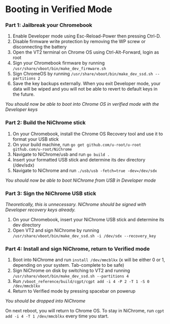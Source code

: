 # Booting in Verified Mode

### Part 1: Jailbreak your Chromebook
  1. Enable Developer mode using Esc-Reload-Power then pressing Ctrl-D.
  2. Disable firmware write protection by removing the WP screw or disconnecting the battery
  3. Open the VT2 terminal on Chrome OS using Ctrl-Alt-Forward, login as root
  4. Sign your Chromebook firmware by running `/usr/share/vboot/bin/make_dev_firmware.sh`
  5. Sign ChromeOS by running `/usr/share/vboot/bin/make_dev_ssd.sh --partitions 2`
  6. Save the key backups externally. When you exit Developer mode, your data will be wiped and you will not be able to revert
     to default keys in the future.

*You should now be able to boot into Chrome OS in verified mode with the Developer keys*

### Part 2: Build the NiChrome stick
  1. On your Chromebook, install the Chrome OS Recovery tool and use it to format your USB stick
  2. On your build machine, run `go get github.com/u-root/u-root github.com/u-root/NiChrome`
  3. Navigate to NiChrome/usb and run `go build .`
  4. Insert your formatted USB stick and determine its dev directory (/dev/sdx)
  5. Navigate to NiChrome and run `./usb/usb -fetch=true -dev=/dev/sdx`

*You should now be able to boot NiChrome from USB in Developer mode*

### Part 3: Sign the NiChrome USB stick

*Theoretically, this is unnecessary. NiChrome should be signed with Developer recovery keys already.*

  1. On your Chromebook, insert your NiChrome USB stick and determine its dev directory
  2. Open VT2 and sign NiChrome by running `/usr/share/vboot/bin/make_dev_ssd.sh -i /dev/sdx --recovery_key`

### Part 4: Install and sign NiChrome, return to Verified mode
  1. Boot into NiChrome and run `install /dev/mmcblkx` (x will be either 0 or 1, depending on your system. Tab-complete to be safe)
  2. Sign NiChrome on disk by switching to VT2 and running `/usr/share/vboot/bin/make_dev_ssd.sh --partitions 4`
  3. Run `/vboot_reference/build/cgpt/cgpt add -i 4 -P 2 -T 1 -S 0 /dev/mmcblkx`
  4. Return to Verified mode by pressing spacebar on powerup

*You should be dropped into NiChrome*

On next reboot, you will return to Chrome OS. To stay in NiChrome, run `cgpt add -i 4 -T 1 /dev/mmcblkx` every time you start.
